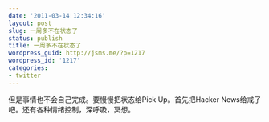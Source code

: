 ```yaml
---
date: '2011-03-14 12:34:16'
layout: post
slug: 一周多不在状态了
status: publish
title: 一周多不在状态了
wordpress_guid: http://jsms.me/?p=1217
wordpress_id: '1217'
categories:
- twitter
---
```


但是事情也不会自己完成。要慢慢把状态给Pick Up。首先把Hacker News给戒了吧。还有各种情绪控制，深呼吸，冥想。
